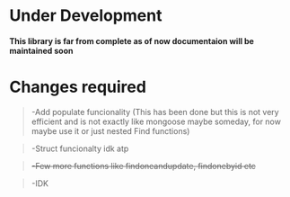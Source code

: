 <h1 align="left">Under Development</h1>


<h4 align="left">This library is far from complete as of now documentaion will be maintained soon</h4>


<h1 align="left">Changes required</h1>


> -Add populate funcionality (This has been done but this is not very efficient and is not exactly like mongoose maybe someday, for now maybe use it or just nested Find functions)

> -Struct funcionalty idk atp

> ~~-Few more functions like findoneandupdate, findonebyid etc~~

> -IDK

